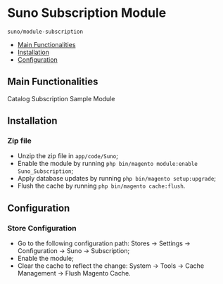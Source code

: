 # Suno Subscription Module

   ``suno/module-subscription``

 - [Main Functionalities](#main-functionalities)
 - [Installation](#installation)
 - [Configuration](#configuration)


## Main Functionalities
Catalog Subscription Sample Module

## Installation
### Zip file
 - Unzip the zip file in `app/code/Suno`;
 - Enable the module by running `php bin/magento module:enable Suno_Subscription`;
 - Apply database updates by running `php bin/magento setup:upgrade`;
 - Flush the cache by running `php bin/magento cache:flush`.

## Configuration
### Store Configuration
 - Go to the following configuration path: Stores -> Settings -> Configuration -> Suno -> Subscription;
 - Enable the module;
 - Clear the cache to reflect the change: System -> Tools -> Cache Management -> Flush Magento Cache.
